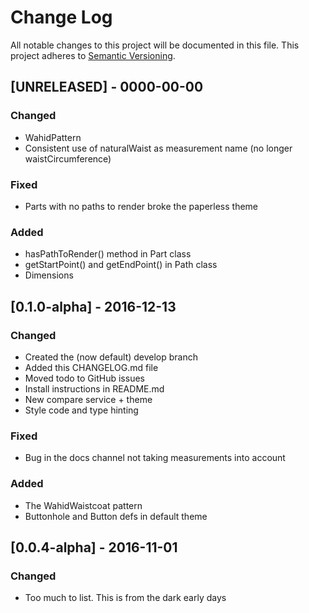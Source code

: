 # Change Log
All notable changes to this project will be documented in this file.
This project adheres to [Semantic Versioning](http://semver.org/).

## [UNRELEASED] - 0000-00-00
### Changed
- WahidPattern
- Consistent use of naturalWaist as measurement name (no longer waistCircumference)

### Fixed
- Parts with no paths to render broke the paperless theme

### Added
- hasPathToRender() method in Part class
- getStartPoint() and getEndPoint() in Path class
- Dimensions

## [0.1.0-alpha] - 2016-12-13
### Changed
- Created the (now default) develop branch
- Added this CHANGELOG.md file
- Moved todo to GitHub issues
- Install instructions in README.md
- New compare service + theme
- Style code and type hinting

### Fixed
- Bug in the docs channel not taking measurements into account

### Added
- The WahidWaistcoat pattern
- Buttonhole and Button defs in default theme

## [0.0.4-alpha] - 2016-11-01
### Changed
- Too much to list. This is from the dark early days
